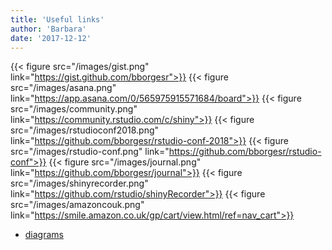 ```yaml
---
title: 'Useful links'
author: 'Barbara'
date: '2017-12-12'
---
```


{{< figure src="/images/gist.png" link="https://gist.github.com/bborgesr">}}
{{< figure src="/images/asana.png" link="https://app.asana.com/0/565975915571684/board">}}
{{< figure src="/images/community.png" link="https://community.rstudio.com/c/shiny">}}
{{< figure src="/images/rstudioconf2018.png" link="https://github.com/bborgesr/rstudio-conf-2018">}}
{{< figure src="/images/rstudio-conf.png" link="https://github.com/bborgesr/rstudio-conf">}}
{{< figure src="/images/journal.png" link="https://github.com/bborgesr/journal">}}
{{< figure src="/images/shinyrecorder.png" link="https://github.com/rstudio/shinyRecorder">}}
{{< figure src="/images/amazoncouk.png" link="https://smile.amazon.co.uk/gp/cart/view.html/ref=nav_cart">}}

- [diagrams](/reference/sequence_diagrams/)